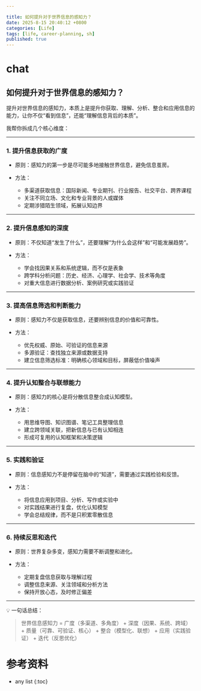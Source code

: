 ```yaml
---

title: 如何提升对于世界信息的感知力？
date: 2025-8-15 20:40:12 +0800
categories: [Life]
tags: [life, career-planning, sh]
published: true
---
```




# chat

## 如何提升对于世界信息的感知力？


提升对世界信息的感知力，本质上是提升你获取、理解、分析、整合和应用信息的能力，让你不仅“看到信息”，还能“理解信息背后的本质”。

我帮你拆成几个核心维度：

---

### 1. 提升信息获取的广度

* 原则：感知力的第一步是尽可能多地接触世界信息，避免信息茧房。
* 方法：

  * 多渠道获取信息：国际新闻、专业期刊、行业报告、社交平台、跨界课程
  * 关注不同立场、文化和专业背景的人或媒体
  * 定期涉猎陌生领域，拓展认知边界

---

### 2. 提升信息感知的深度

* 原则：不仅知道“发生了什么”，还要理解“为什么会这样”和“可能发展趋势”。
* 方法：

  * 学会找因果关系和系统逻辑，而不仅是表象
  * 跨学科分析问题：历史、经济、心理学、社会学、技术等角度
  * 对重大信息进行数据分析、案例研究或实践验证

---

### 3. 提高信息筛选和判断能力

* 原则：感知力不仅是获取信息，还要辨别信息的价值和可靠性。
* 方法：

  * 优先权威、原始、可验证的信息来源
  * 多源验证：查找独立来源或数据支持
  * 建立信息筛选标准：明确核心领域和目标，屏蔽低价值噪声

---

### 4. 提升认知整合与联想能力

* 原则：感知力的核心是将分散信息整合成认知模型。
* 方法：

  * 用思维导图、知识图谱、笔记工具整理信息
  * 建立跨领域关联，把新信息与已有认知相连
  * 形成可复用的认知框架和决策逻辑

---

### 5. 实践和验证

* 原则：信息感知力不是停留在脑中的“知道”，需要通过实践检验和反馈。
* 方法：

  * 将信息应用到项目、分析、写作或实验中
  * 对实践结果进行复盘，优化认知模型
  * 学会总结规律，而不是只积累零散信息

---

### 6. 持续反思和迭代

* 原则：世界复杂多变，感知力需要不断调整和进化。
* 方法：

  * 定期复盘信息获取与理解过程
  * 调整信息来源、关注领域和分析方法
  * 保持开放心态，及时修正偏差

---

💡 一句话总结：

> 世界信息感知力 = 广度（多渠道、多角度） + 深度（因果、系统、跨域） + 质量（可靠、可验证、核心） + 整合（模型化、联想） + 应用（实践验证） + 迭代（反思优化）




# 参考资料

* any list
{:toc}
